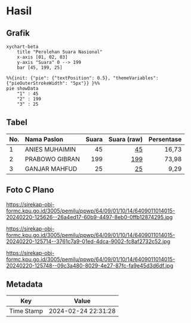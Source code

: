 # Hasil

## Grafik

```mermaid
xychart-beta
    title "Perolehan Suara Nasional"
    x-axis [01, 02, 03]
    y-axis "Suara" 0 --> 199
    bar [45, 199, 25]
```

```mermaid
%%{init: {"pie": {"textPosition": 0.5}, "themeVariables": {"pieOuterStrokeWidth": "5px"}} }%%
pie showData
    "1" : 45
    "2" : 199
    "3" : 25
```

## Tabel

| No. | Nama Paslon    | Suara | Suara (raw) | Persentase |
|:--- |:-------------- | -----:| -----------:| ----------:|
| 1   | ANIES MUHAIMIN | 45    | [45][p-1]   | 16,73      |
| 2   | PRABOWO GIBRAN | 199   | [199][p-2]  | 73,98      |
| 3   | GANJAR MAHFUD  | 25    | [25][p-3]   | 9,29       |


[p-1]: https://github.com/gigit-pemilu/pemilu-2024/blob/main/pilpres/hitung-suara/sub/64-kalimantan-timur/sub/09-penajam-paser-utara/sub/01-penajam/sub/1014-sotek/sub/015-tps/sub/paslon-1.txt
[p-2]: https://github.com/gigit-pemilu/pemilu-2024/blob/main/pilpres/hitung-suara/sub/64-kalimantan-timur/sub/09-penajam-paser-utara/sub/01-penajam/sub/1014-sotek/sub/015-tps/sub/paslon-2.txt
[p-3]: https://github.com/gigit-pemilu/pemilu-2024/blob/main/pilpres/hitung-suara/sub/64-kalimantan-timur/sub/09-penajam-paser-utara/sub/01-penajam/sub/1014-sotek/sub/015-tps/sub/paslon-3.txt

## Foto C Plano

https://sirekap-obj-formc.kpu.go.id/3005/pemilu/ppwp/64/09/01/10/14/6409011014015-20240220-125626--26a4ed17-60b9-4497-8eb0-0ffb12874295.jpg

https://sirekap-obj-formc.kpu.go.id/3005/pemilu/ppwp/64/09/01/10/14/6409011014015-20240220-125714--3761c7a9-01ed-4dca-9002-fc8af2732c52.jpg

https://sirekap-obj-formc.kpu.go.id/3005/pemilu/ppwp/64/09/01/10/14/6409011014015-20240220-125748--09c3a480-8029-4e27-87fc-fa9e45d3d6df.jpg


## Metadata

| Key        | Value               |
| ---------- | ------------------- |
| Time Stamp | 2024-02-24 22:31:28 |



